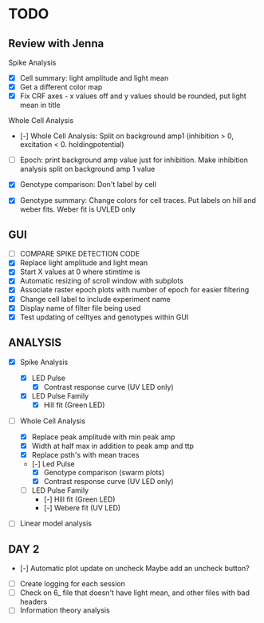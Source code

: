 # TODO 

## Review with Jenna

Spike Analysis
- [X] Cell summary: light amplitude and light mean
- [X] Get a different color map
- [X] Fix CRF axes - x values off and y values should be rounded, put light mean in title

Whole Cell Analysis
- [-] Whole Cell Analysis: Split on background amp1 (inhibition > 0, excitation < 0. holdingpotential)
- [ ] Epoch: print background amp value just for inhibition. Make inhibition analysis split on background amp 1 value
- [X] Genotype comparison: Don't label by cell
- [X] Genotype summary: Change colors for cell traces. Put labels on hill and weber fits. Weber fit is UVLED only


## GUI
- [ ] COMPARE SPIKE DETECTION CODE
- [X] Replace light amplitude and light mean
- [X] Start X values at 0 where stimtime is
- [X] Automatic resizing of scroll window with subplots
- [X] Associate raster epoch plots with number of epoch for easier filtering
- [X] Change cell label to include experiment name
- [X] Display name of filter file being used
- [X] Test updating of celltyes and genotypes within GUI

## ANALYSIS
- [X] Spike Analysis
    - [X] LED Pulse
        - [X] Contrast response curve (UV LED only)
    - [X] LED Pulse Family
        - [X] Hill fit (Green LED)
- [ ] Whole Cell Analysis
    - [X] Replace peak amplitude with min peak amp
    - [X] Width at half max in addition to peak amp and ttp
    - [X] Replace psth's with mean traces
    - [-] Led Pulse 
        - [x] Genotype comparison (swarm plots)
        - [X] Contrast response curve (UV LED only)
    - [ ] LED Pulse Family
        - [-] Hill fit (Green LED)
        - [-] Webere fit (UV LED)
- [ ] Linear model analysis


## DAY 2
- [-] Automatic plot update on uncheck Maybe add an uncheck button?
- [ ] Create logging for each session
- [ ] Check on 6_ file that doesn't have light mean, and other files with bad headers
- [ ] Information theory analysis